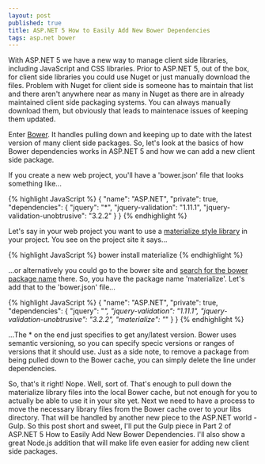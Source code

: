 ```yaml
---
layout: post
published: true
title: ASP.NET 5 How to Easily Add New Bower Dependencies
tags: asp.net bower
---
```



With ASP.NET 5 we have a new way to manage client side libraries, including JavaScript and CSS libraries. Prior to ASP.NET 5, out of the box, for client side libraries you could use Nuget or just manually download the files. Problem with Nuget for client side is someone has to maintain that list and there aren't anywhere near as many in Nuget as there are in already maintained client side packaging systems. You can always manually download them, but obviously that leads to maintenace issues of keeping them updated.

Enter [Bower](http://bower.io/). It handles pulling down and keeping up to date with the latest version of many client side packages. So, let's look at the basics of how Bower dependencies works in ASP.NET 5 and how we can add a new client side package.

If you create a new web project, you'll have a 'bower.json' file that looks something like...

{% highlight JavaScript %}
{
  "name": "ASP.NET",
  "private": true,
  "dependencies": {
    "jquery": "*",
    "jquery-validation": "1.11.1",
    "jquery-validation-unobtrusive": "3.2.2"
  }
}
{% endhighlight %}

Let's say in your web project you want to use a [materialize style library](http://materializecss.com/getting-started.html) in your project. You see on the project site it says...

{% highlight JavaScript %}
bower install materialize
{% endhighlight %}

...or alternatively you could go to the bower site and [search for the bower package name](http://bower.io/search/) there. So, you have the package name 'materialize'. Let's add that to the 'bower.json' file...

{% highlight JavaScript %}
{
  "name": "ASP.NET",
  "private": true,
  "dependencies": {
    "jquery": "*",
    "jquery-validation": "1.11.1",
    "jquery-validation-unobtrusive": "3.2.2",
    "materialize": "*"
  }
}
{% endhighlight %}

...The * on the end just specifies to get any/latest version. Bower uses semantic versioning, so you can specify specic versions or ranges of versions that it should use. Just as a side note, to remove a package from being pulled down to the Bower cache, you can simply delete the line under dependencies.

So, that's it right! Nope. Well, sort of. That's enough to pull down the materialize library files into the local Bower cache, but not enough for you to actually be able to use it in your site yet. Next we need to have a process to move the necessary library files from the Bower cache over to your libs directory. That will be handled by another new piece to the ASP.NET world - Gulp. So this post short and sweet, I'll put the Gulp piece in Part 2 of ASP.NET 5 How to Easily Add New Bower Dependencies. I'll also show a great Node.js addition that will make life even easier for adding new client side packages.
